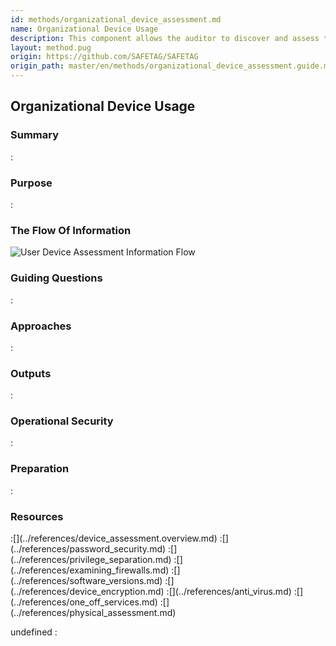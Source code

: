 ```yaml
---
id: methods/organizational_device_assessment.md
name: Organizational Device Usage
description: This component allows the auditor to discover and assess the security of the devices on the network and/or used in the organization. This component consists of interviews, surveys, network mapping, and inspection of...
layout: method.pug
origin: https://github.com/SAFETAG/SAFETAG
origin_path: master/en/methods/organizational_device_assessment.guide.md
---
```


## Organizational Device Usage

### Summary
:[](../methods/organizational_device_assessment/summary.md)
### Purpose
:[](../methods/organizational_device_assessment/purpose.md)
### The Flow Of Information
![User Device Assessment Information Flow](images/info_flows/user_device_assessment.svg)

### Guiding Questions
:[](../methods/organizational_device_assessment/guiding_questions.md)
### Approaches
:[](../methods/organizational_device_assessment/approaches.md)
### Outputs
:[](../methods/organizational_device_assessment/output.md)
### Operational Security
:[](../methods/organizational_device_assessment/operational_security.md)
### Preparation
:[](../methods/organizational_device_assessment/preparation.md)
### Resources
<div class="greybox">
:[](../references/device_assessment.overview.md)
:[](../references/password_security.md)
:[](../references/privilege_separation.md)
:[](../references/examining_firewalls.md)
:[](../references/software_versions.md)
:[](../references/device_encryption.md)
:[](../references/anti_virus.md)
:[](../references/one_off_services.md)
:[](../references/physical_assessment.md)
</div>


undefined
:[](../references/footnotes.md)
